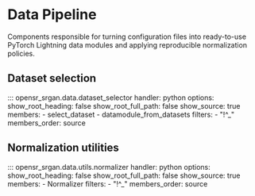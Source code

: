 # Data Pipeline

Components responsible for turning configuration files into ready-to-use PyTorch Lightning
data modules and applying reproducible normalization policies.

## Dataset selection

::: opensr_srgan.data.dataset_selector
    handler: python
    options:
      show_root_heading: false
      show_root_full_path: false
      show_source: true
      members:
        - select_dataset
        - datamodule_from_datasets
      filters:
        - "!^_"
      members_order: source

## Normalization utilities

::: opensr_srgan.data.utils.normalizer
    handler: python
    options:
      show_root_heading: false
      show_root_full_path: false
      show_source: true
      members:
        - Normalizer
      filters:
        - "!^_"
      members_order: source
